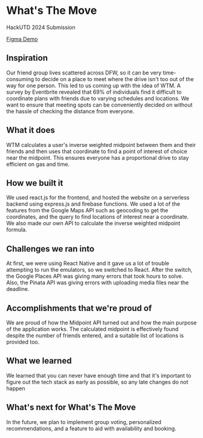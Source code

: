 # What's The Move
HackUTD 2024 Submission

[Figma Demo](https://www.figma.com/design/zMe4fgzklZ31hd1UpH5qsT/What's-The-Move-Figma?node-id=0-1&node-type=canvas&t=mp1OTd1lu8r1LJ1l-0)

## Inspiration
Our friend group lives scattered across DFW, so it can be very time-consuming to decide on a place to meet where the drive isn't too out of the way for one person. This led to us coming up with the idea of WTM. A survey by Eventbrite revealed that 69% of individuals find it difficult to coordinate plans with friends due to varying schedules and locations. We want to ensure that meeting spots can be conveniently decided on without the hassle of checking the distance from everyone.

## What it does
WTM calculates a user's inverse weighted midpoint between them and their friends and then uses that coordinate to find a point of interest of choice near the midpoint. This ensures everyone has a proportional drive to stay efficient on gas and time.

## How we built it
We used react.js for the frontend, and hosted the website on a serverless backend using express.js and firebase functions. We used a lot of the features from the Google Maps API such as geocoding to get the coordinates, and the query to find locations of interest near a coordinate. We also made our own API to calculate the inverse weighted midpoint formula.

## Challenges we ran into
At first, we were using React Native and it gave us a lot of trouble attempting to run the emulators, so we switched to React. After the switch, the Google Places API was giving many errors that took hours to solve. Also, the Pinata API was giving errors with uploading media files near the deadline.

## Accomplishments that we're proud of
We are proud of how the Midpoint API turned out and how the main purpose of the application works. The calculated midpoint is effectively found despite the number of friends entered, and a suitable list of locations is provided too.

## What we learned
We learned that you can never have enough time and that it's important to figure out the tech stack as early as possible, so any late changes do not happen

## What's next for What's The Move
In the future, we plan to implement group voting, personalized recommendations, and a feature to aid with availability and booking.


